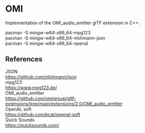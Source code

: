 # OMI
Implementation of the OMI_audio_emitter glTF extension in C++.

pacman -S mingw-w64-x86_64-mpg123  
pacman -S mingw-w64-x86_64-nlohmann-json  
pacman -S mingw-w64-x86_64-openal  

## References
JSON  
https://github.com/nlohmann/json  
mpg123  
https://www.mpg123.de/  
OMI_audio_emitter  
https://github.com/omigroup/gltf-extensions/tree/main/extensions/2.0/OMI_audio_emitter  
OpenAL soft  
https://github.com/kcat/openal-soft  
Quick Sounds  
https://quicksounds.com/  
